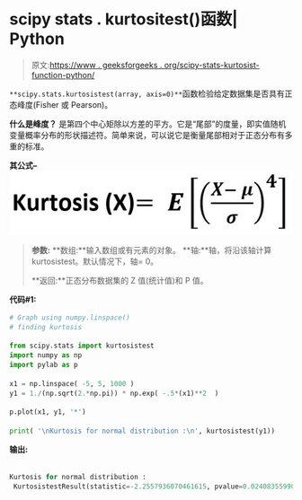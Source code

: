 # scipy stats . kurtositest()函数| Python

> 原文:[https://www . geeksforgeeks . org/scipy-stats-kurtosist-function-python/](https://www.geeksforgeeks.org/scipy-stats-kurtosistest-function-python/)

`**scipy.stats.kurtosistest(array, axis=0)**`函数检验给定数据集是否具有正态峰度(Fisher 或 Pearson)。

**什么是峰度？**
是第四个中心矩除以方差的平方。它是“尾部”的度量，即实值随机变量概率分布的形状描述符。简单来说，可以说它是衡量尾部相对于正态分布有多重的标准。

**其公式–**
![](img/cdebbf3fc491ab19372c94a9446abb4c.png)

> **参数:**
> **数组:**输入数组或有元素的对象。
> **轴:**轴，将沿该轴计算 kurtosistest。默认情况下，轴= 0。
> 
> **返回:**正态分布数据集的 Z 值(统计值)和 P 值。

**代码#1:**

```py
# Graph using numpy.linspace() 
# finding kurtosis

from scipy.stats import kurtosistest
import numpy as np 
import pylab as p 

x1 = np.linspace( -5, 5, 1000 )
y1 = 1./(np.sqrt(2.*np.pi)) * np.exp( -.5*(x1)**2  )

p.plot(x1, y1, '*')

print( '\nKurtosis for normal distribution :\n', kurtosistest(y1))
```

**输出:**

```py

Kurtosis for normal distribution :
 KurtosistestResult(statistic=-2.2557936070461615, pvalue=0.024083559905734513)

```